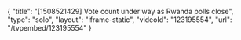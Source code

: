 {
    "title": "[1508521429] Vote count under way as Rwanda polls close",
    "type": "solo",
    "layout": "iframe-static",
    "videoId": "123195554",
    "url": "\/tvpembed\/123195554"
}